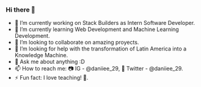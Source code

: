 ### Hi there 👋

- 🔭 I’m currently working on Stack Builders as Intern Software Developer.
- 🌱 I’m currently learning Web Development and Machine Learning Development.
- 👯 I’m looking to collaborate on amazing proyects.
- 🤔 I’m looking for help with the transformation of Latin America into a Knowledge Machine.
- 💬 Ask me about anything :D
- 📫 How to reach me: 📷 IG - @daniiee_29, 🦜 Twitter - @daniiee_29.
- ⚡ Fun fact: I love teaching! 💚.

